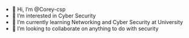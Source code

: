 - 👋 Hi, I’m @Corey-csp
- 👀 I’m interested in Cyber Security
- 🌱 I’m currently learning Networking and Cyber Security at University
- 💞️ I’m looking to collaborate on anything to do with security

<!---
Corey-csp/Corey-csp is a ✨ special ✨ repository because its `README.md` (this file) appears on your GitHub profile.
You can click the Preview link to take a look at your changes.
--->
